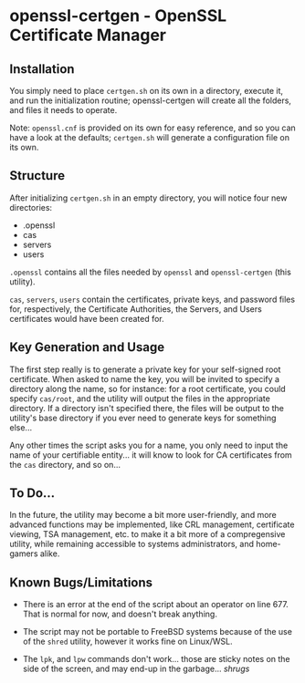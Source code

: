 # openssl-certgen - OpenSSL Certificate Manager

## Installation

You simply need to place `certgen.sh` on its own in a directory, execute it, and run the initialization routine; openssl-certgen will create all the folders, and files it needs to operate.

Note: `openssl.cnf` is provided on its own for easy reference, and so you can have a look at the defaults; `certgen.sh` will generate a configuration file on its own.

## Structure

After initializing `certgen.sh` in an empty directory, you will notice four new directories:

- .openssl
- cas
- servers
- users

`.openssl` contains all the files needed by `openssl` and `openssl-certgen` (this utility).

`cas`, `servers`, `users` contain the certificates, private keys, and password files for, respectively, the Certificate Authorities, the Servers, and Users certificates would have been created for.

## Key Generation and Usage

The first step really is to generate a private key for your self-signed root certificate.  When asked to name the key, you will be invited to specify a directory along the name, so for instance: for a root certificate, you could specify `cas/root`, and the utility will output the files in the appropriate directory.  If a directory isn't specified there, the files will be output to the utility's base directory if you ever need to generate keys for something else...

Any other times the script asks you for a name, you only need to input the name of your certifiable entity... it will know to look for CA certificates from the `cas` directory, and so on...

## To Do...

In the future, the utility may become a bit more user-friendly, and more advanced functions may be implemented, like CRL management, certificate viewing, TSA management, etc. to make it a bit more of a compregensive utility, while remaining accessible to systems administrators, and home-gamers alike.

## Known Bugs/Limitations

- There is an error at the end of the script about an operator on line 677.  That is normal for now, and doesn't break anything.

- The script may not be portable to FreeBSD systems because of the use of the `shred` utility, however it works fine on Linux/WSL.

- The `lpk`, and `lpw` commands don't work... those are sticky notes on the side of the screen, and may end-up in the garbage...  *shrugs*
